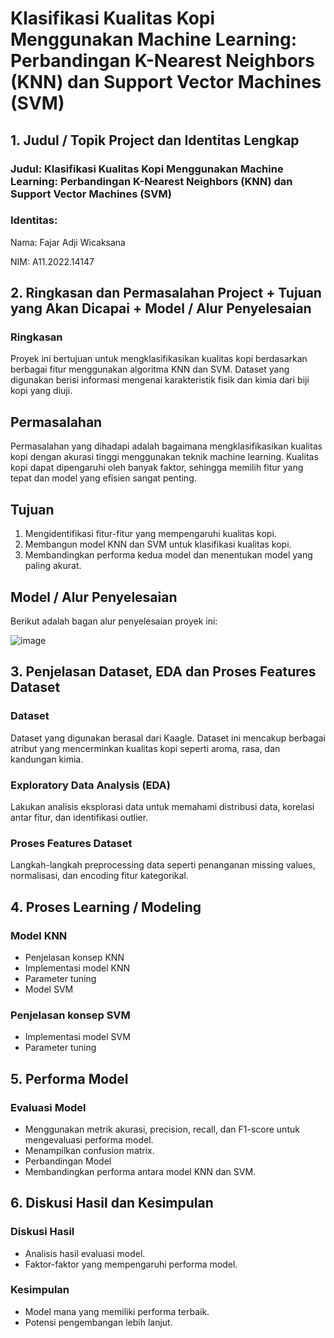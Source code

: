# Klasifikasi Kualitas Kopi Menggunakan Machine Learning: Perbandingan K-Nearest Neighbors (KNN) dan Support Vector Machines (SVM)
## 1. Judul / Topik Project dan Identitas Lengkap
### Judul: Klasifikasi Kualitas Kopi Menggunakan Machine Learning: Perbandingan K-Nearest Neighbors (KNN) dan Support Vector Machines (SVM)
### Identitas:
Nama: Fajar Adji Wicaksana

NIM: A11.2022.14147
## 2. Ringkasan dan Permasalahan Project + Tujuan yang Akan Dicapai + Model / Alur Penyelesaian
### Ringkasan
Proyek ini bertujuan untuk mengklasifikasikan kualitas kopi berdasarkan berbagai fitur menggunakan algoritma KNN dan SVM. Dataset yang digunakan berisi informasi mengenai karakteristik fisik dan kimia dari biji kopi yang diuji.

## Permasalahan
Permasalahan yang dihadapi adalah bagaimana mengklasifikasikan kualitas kopi dengan akurasi tinggi menggunakan teknik machine learning. Kualitas kopi dapat dipengaruhi oleh banyak faktor, sehingga memilih fitur yang tepat dan model yang efisien sangat penting.

## Tujuan
1. Mengidentifikasi fitur-fitur yang mempengaruhi kualitas kopi.
2. Membangun model KNN dan SVM untuk klasifikasi kualitas kopi.
3. Membandingkan performa kedua model dan menentukan model yang paling akurat.
   
## Model / Alur Penyelesaian
Berikut adalah bagan alur penyelesaian proyek ini:

![image](https://github.com/user-attachments/assets/245234db-5e32-4543-aa39-2ff92800b2e7)


## 3. Penjelasan Dataset, EDA dan Proses Features Dataset
### Dataset
Dataset yang digunakan berasal dari Kaagle. Dataset ini mencakup berbagai atribut yang mencerminkan kualitas kopi seperti aroma, rasa, dan kandungan kimia.

### Exploratory Data Analysis (EDA)
Lakukan analisis eksplorasi data untuk memahami distribusi data, korelasi antar fitur, dan identifikasi outlier.

### Proses Features Dataset
Langkah-langkah preprocessing data seperti penanganan missing values, normalisasi, dan encoding fitur kategorikal.

## 4. Proses Learning / Modeling
### Model KNN
* Penjelasan konsep KNN
* Implementasi model KNN
* Parameter tuning
* Model SVM
  
### Penjelasan konsep SVM
* Implementasi model SVM
* Parameter tuning
  
## 5. Performa Model
### Evaluasi Model
* Menggunakan metrik akurasi, precision, recall, dan F1-score untuk mengevaluasi performa model.
* Menampilkan confusion matrix.
* Perbandingan Model
* Membandingkan performa antara model KNN dan SVM.
  
## 6. Diskusi Hasil dan Kesimpulan
### Diskusi Hasil
* Analisis hasil evaluasi model.
* Faktor-faktor yang mempengaruhi performa model.
  
### Kesimpulan
* Model mana yang memiliki performa terbaik.
* Potensi pengembangan lebih lanjut.
